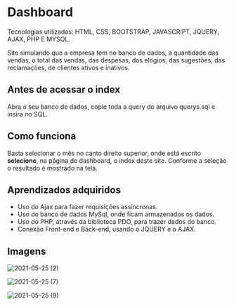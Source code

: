 # Dashboard
 Tecnologias utilizadas: HTML, CSS, BOOTSTRAP, JAVASCRIPT, JQUERY, AJAX, PHP E MYSQL.
 
 Site simulando que a empresa tem no banco de dados, a quantidade das vendas, o total das vendas, das despesas, dos elogios, das sugestões, das reclamações, de clientes ativos e inativos.
 
 
## Antes de acessar o index
Abra o seu banco de dados, copie toda a query do arquivo querys.sql e insira  no SQL.

## Como funciona
Basta selecionar o mês no canto direito superior, onde está escrito __selecione__, na página de dashboard, o index deste site. Conforme a seleção o resultado é mostrado na tela. 

## Aprendizados adquiridos
- Uso do Ajax para fazer requisições assíncronas.
- Uso do banco de dados MySql, onde ficam armazenados os dados.
- Uso do PHP, através da biblioteca PDO, para trazer dados do banco.
- Conexão Front-end e Back-end, usando o JQUERY e o AJAX.


## Imagens

![2021-05-25 (2)](https://user-images.githubusercontent.com/81660822/119546413-45ca4900-bd6a-11eb-8843-6a17a0958f77.png)


![2021-05-25 (7)](https://user-images.githubusercontent.com/81660822/119546365-35b26980-bd6a-11eb-8d43-0c02efca30ab.png)


![2021-05-25 (9)](https://user-images.githubusercontent.com/81660822/119546450-5084de00-bd6a-11eb-983d-2308f190e03f.png)

